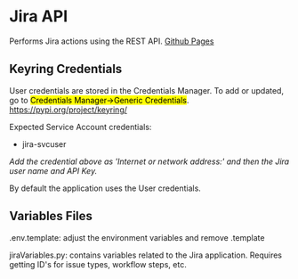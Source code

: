 # Jira API 
Performs Jira actions using the REST API.
<a href="https://ryanforsythe.github.io/jiraCore/" target="_blank">Github Pages</a>

## Keyring Credentials
User credentials are stored in the Credentials Manager. To add or updated, go to 
<mark>Credentials Manager->Generic Credentials</mark>.
https://pypi.org/project/keyring/

Expected Service Account credentials:
- jira-svcuser

*Add the credential above as 'Internet or network address:' and then the Jira user name and API Key.* 

By default the application uses the User credentials.

## Variables Files
.env.template: adjust the environment variables and remove .template

jiraVariables.py: contains variables related to the Jira application. Requires getting ID's for issue types, workflow steps, etc.
